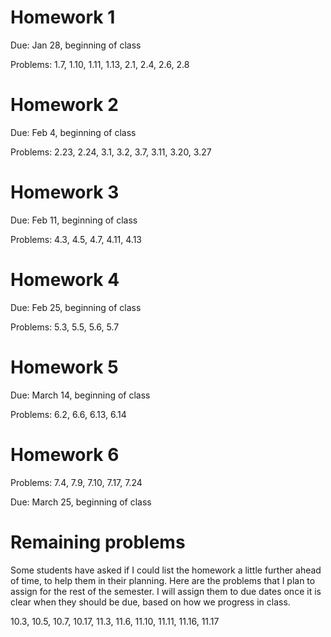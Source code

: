 # Homework 1

Due: Jan 28, beginning of class

Problems: 1.7, 1.10, 1.11, 1.13, 2.1, 2.4, 2.6, 2.8

# Homework 2

Due: Feb 4, beginning of class

Problems: 2.23, 2.24, 3.1, 3.2, 3.7, 3.11, 3.20, 3.27

# Homework 3

Due: Feb 11, beginning of class

Problems: 4.3, 4.5, 4.7, 4.11, 4.13

# Homework 4

Due: Feb 25, beginning of class

Problems: 5.3, 5.5, 5.6, 5.7

# Homework 5

Due: March 14, beginning of class

Problems: 6.2, 6.6, 6.13, 6.14

# Homework 6

Problems: 7.4, 7.9, 7.10, 7.17, 7.24

Due: March 25, beginning of class

# Remaining problems

Some students have asked if I could list the homework a little further ahead of time, to help them in their planning.
Here are the problems that I plan to assign for the rest of the semester. I will assign them to due dates once it is clear
when they should be due, based on how we progress in class.

10.3, 10.5, 10.7, 10.17, 11.3, 11.6, 11.10, 11.11, 11.16, 11.17
